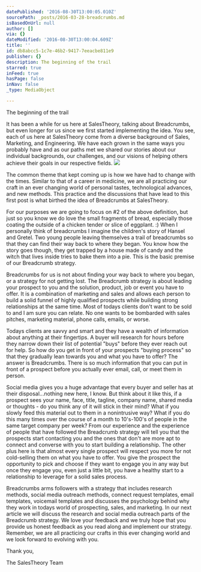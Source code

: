 ```yaml
---
datePublished: '2016-08-30T13:00:05.010Z'
sourcePath: _posts/2016-03-28-breadcrumbs.md
isBasedOnUrl: null
author: []
via: {}
dateModified: '2016-08-30T13:00:04.609Z'
title: ''
id: db8abcc5-1c7e-46b2-9417-7eeacbe811e9
publisher: {}
description: The beginning of the trail
starred: true
inFeed: true
hasPage: false
inNav: false
_type: MediaObject

---
```

The beginning of the trail

It has been a while for us here at SalesTheory, talking about Breadcrumbs, but even longer for us since we first started implementing the idea. You see, each of us here at SalesTheory come from a diverse background of Sales, Marketing, and Engineering. We have each grown in the same ways you probably have and as our paths met we shared our stories about our individual backgrounds, our challenges, and our visions of helping others achieve their goals in our respective fields.
![](https://s3-us-west-2.amazonaws.com/the-grid-img/p/e6caecd70d053e133b2155f08ab96d863f167d68.png)

The common theme that kept coming up is how we have had to change with the times. Similar to that of a career in medicine, we are all practicing our craft in an ever changing world of personal tastes, technological advances, and new methods. This practice and the discussions that have lead to this first post is what birthed the idea of Breadcrumbs at SalesTheory.

For our purposes we are going to focus on \#2 of the above definition, but just so you know we do love the small fragments of bread, especially those coating the outside of a chicken tender or slice of eggplant. :) When I personally think of breadcrumbs I imagine the children's story of Hansel and Gretel. Two young people leaving themselves a trail of breadcrumbs so that they can find their way back to where they began. You know how the story goes though, they get trapped by a house made of candy and the witch that lives inside tries to bake them into a pie. This is the basic premise of our Breadcrumb strategy.

Breadcrumbs for us is not about finding your way back to where you began, or a strategy for not getting lost. The Breadcrumb strategy is about leading your prospect to you and the solution, product, job or event you have to offer. It is a combination of marketing and sales and allows each person to build a solid funnel of highly qualified prospects while building strong relationships at the same time. Most of todays clients don't want to be sold to and I am sure you can relate. No one wants to be bombarded with sales pitches, marketing material, phone calls, emails, or worse.

Todays clients are savvy and smart and they have a wealth of information about anything at their fingertips. A buyer will research for hours before they narrow down their list of potential "buys" before they ever reach out for help. So how do you get in front of your prospects "buying process" so that they gradually lean towards you and what you have to offer? The answer is Breadcrumbs. There is so much information that you can put in front of a prospect before you actually ever email, call, or meet them in person.

Social media gives you a huge advantage that every buyer and seller has at their disposal...nothing new here, I know. But think about it like this, if a prospect sees your name, face, title, tagline, company name, shared media or thoughts - do you think any of it will stick in their mind? What if you slowly feed this material out to them in a nonintrusive way? What if you do this many times over the course of a month to 10's-100's of people in the same target company per week? From our experience and the experience of people that have followed the Breadcrumb strategy will tell you that the prospects start contacting you and the ones that don't are more apt to connect and converse with you to start building a relationship. The other plus here is that almost every single prospect will respect you more for not cold-selling them on what you have to offer. You give the prospect the opportunity to pick and choose if they want to engage you in any way but once they engage you, even just a little bit, you have a healthy start to a relationship to leverage for a solid sales process.

Breadcrumbs arms followers with a strategy that includes research methods, social media outreach methods, connect request templates, email templates, voicemail templates and discusses the psychology behind why they work in todays world of prospecting, sales, and marketing. In our next article we will discuss the research and social media outreach parts of the Breadcrumb strategy. We love your feedback and we truly hope that you provide us honest feedback as you read along and implement our strategy. Remember, we are all practicing our crafts in this ever changing world and we look forward to evolving with you.

Thank you,

The SalesTheory Team